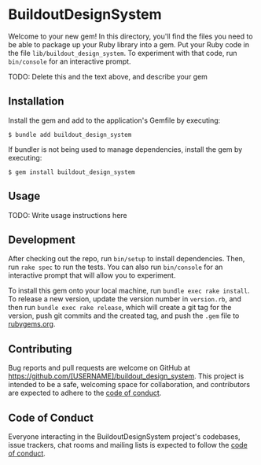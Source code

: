 # BuildoutDesignSystem

Welcome to your new gem! In this directory, you'll find the files you need to be able to package up your Ruby library into a gem. Put your Ruby code in the file `lib/buildout_design_system`. To experiment with that code, run `bin/console` for an interactive prompt.

TODO: Delete this and the text above, and describe your gem

## Installation

Install the gem and add to the application's Gemfile by executing:

    $ bundle add buildout_design_system

If bundler is not being used to manage dependencies, install the gem by executing:

    $ gem install buildout_design_system

## Usage

TODO: Write usage instructions here

## Development

After checking out the repo, run `bin/setup` to install dependencies. Then, run `rake spec` to run the tests. You can also run `bin/console` for an interactive prompt that will allow you to experiment.

To install this gem onto your local machine, run `bundle exec rake install`. To release a new version, update the version number in `version.rb`, and then run `bundle exec rake release`, which will create a git tag for the version, push git commits and the created tag, and push the `.gem` file to [rubygems.org](https://rubygems.org).

## Contributing

Bug reports and pull requests are welcome on GitHub at https://github.com/[USERNAME]/buildout_design_system. This project is intended to be a safe, welcoming space for collaboration, and contributors are expected to adhere to the [code of conduct](https://github.com/[USERNAME]/buildout_design_system/blob/master/CODE_OF_CONDUCT.md).

## Code of Conduct

Everyone interacting in the BuildoutDesignSystem project's codebases, issue trackers, chat rooms and mailing lists is expected to follow the [code of conduct](https://github.com/[USERNAME]/buildout_design_system/blob/master/CODE_OF_CONDUCT.md).
